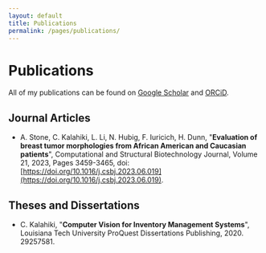 ```yaml
---
layout: default
title: Publications
permalink: /pages/publications/
---
```


# Publications

All of my publications can be found on [Google Scholar](https://scholar.google.com/) and [ORCiD](https://orcid.org/).

## Journal Articles

- A. Stone, C. Kalahiki, L. Li, N. Hubig, F. Iuricich, H. Dunn, "**Evaluation of breast tumor morphologies from African American and Caucasian patients**", Computational and Structural Biotechnology Journal, Volume 21, 2023, Pages 3459-3465, doi: [https://doi.org/10.1016/j.csbj.2023.06.019](https://doi.org/10.1016/j.csbj.2023.06.019).

## Theses and Dissertations

- C. Kalahiki, "**Computer Vision for Inventory Management Systems**", Louisiana Tech University ProQuest Dissertations Publishing, 2020. 29257581.

<!-- ## Conference Proceedings

*Will be updated with conference publications.* -->

<!-- ## Preprints and Working Papers

*Will be updated with upcoming papers.* -->
